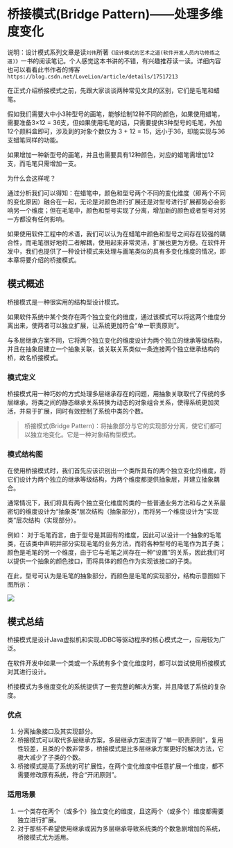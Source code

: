 # 桥接模式(Bridge Pattern)——处理多维度变化

说明：设计模式系列文章是读`刘伟`所著`《设计模式的艺术之道(软件开发人员内功修炼之道)》`一书的阅读笔记。个人感觉这本书讲的不错，有兴趣推荐读一读。详细内容也可以看看此书作者的博客`https://blog.csdn.net/LoveLion/article/details/17517213`

在正式介绍桥接模式之前，先跟大家谈谈两种常见文具的区别，它们是毛笔和蜡笔。

假如我们需要大中小3种型号的画笔，能够绘制12种不同的颜色，如果使用蜡笔，需要准备3×12 = 36支，但如果使用毛笔的话，只需要提供3种型号的毛笔，外加12个颜料盒即可，涉及到的对象个数仅为 3 + 12 = 15，远小于36，却能实现与36支蜡笔同样的功能。

如果增加一种新型号的画笔，并且也需要具有12种颜色，对应的蜡笔需增加12支，而毛笔只需增加一支。

为什么会这样呢？

通过分析我们可以得知：在蜡笔中，颜色和型号两个不同的变化维度（即两个不同的变化原因）融合在一起，无论是对颜色进行扩展还是对型号进行扩展都势必会影响另一个维度；但在毛笔中，颜色和型号实现了分离，增加新的颜色或者型号对另一方都没有任何影响。

如果使用软件工程中的术语，我们可以认为在蜡笔中颜色和型号之间存在较强的耦合性，而毛笔很好地将二者解耦，使用起来非常灵活，扩展也更为方便。在软件开发中，我们也提供了一种设计模式来处理与画笔类似的具有多变化维度的情况，即本章将要介绍的桥接模式。

## 模式概述

桥接模式是一种很实用的结构型设计模式。

如果软件系统中某个类存在两个独立变化的维度，通过该模式可以将这两个维度分离出来，使两者可以独立扩展，让系统更加符合“单一职责原则”。

与多层继承方案不同，它将两个独立变化的维度设计为两个独立的继承等级结构，并且在抽象层建立一个抽象关联，该关联关系类似一条连接两个独立继承结构的桥，故名桥接模式。

### 模式定义

桥接模式用一种巧妙的方式处理多层继承存在的问题，用抽象关联取代了传统的多层继承，将类之间的静态继承关系转换为动态的对象组合关系，使得系统更加灵活，并易于扩展，同时有效控制了系统中类的个数。

> 桥接模式(Bridge Pattern)：将抽象部分与它的实现部分分离，使它们都可以独立地变化。它是一种对象结构型模式。

### 模式结构图

在使用桥接模式时，我们首先应该识别出一个类所具有的两个独立变化的维度，将它们设计为两个独立的继承等级结构，为两个维度都提供抽象层，并建立抽象耦合。

通常情况下，我们将具有两个独立变化维度的类的一些普通业务方法和与之关系最密切的维度设计为“抽象类”层次结构（抽象部分），而将另一个维度设计为“实现类”层次结构（实现部分）。

例如： 对于毛笔而言，由于型号是其固有的维度，因此可以设计一个抽象的毛笔类，在该类中声明并部分实现毛笔的业务方法，而将各种型号的毛笔作为其子类；颜色是毛笔的另一个维度，由于它与毛笔之间存在一种“设置”的关系，因此我们可以提供一个抽象的颜色接口，而将具体的颜色作为实现该接口的子类。

在此，型号可认为是毛笔的抽象部分，而颜色是毛笔的实现部分，结构示意图如下图所示：

![](https://img2020.cnblogs.com/blog/1546632/202111/1546632-20211101115223016-1034333776.png)


## 模式总结

桥接模式是设计Java虚拟机和实现JDBC等驱动程序的核心模式之一，应用较为广泛。

在软件开发中如果一个类或一个系统有多个变化维度时，都可以尝试使用桥接模式对其进行设计。

桥接模式为多维度变化的系统提供了一套完整的解决方案，并且降低了系统的复杂度。

### 优点

1. 分离抽象接口及其实现部分。
2. 桥接模式可以取代多层继承方案，多层继承方案违背了“单一职责原则”，复用性较差，且类的个数非常多，桥接模式是比多层继承方案更好的解决方法，它极大减少了子类的个数。
3. 桥接模式提高了系统的可扩展性，在两个变化维度中任意扩展一个维度，都不需要修改原有系统，符合“开闭原则”。

### 适用场景

1. 一个类存在两个（或多个）独立变化的维度，且这两个（或多个）维度都需要独立进行扩展。
2. 对于那些不希望使用继承或因为多层继承导致系统类的个数急剧增加的系统，桥接模式尤为适用。
